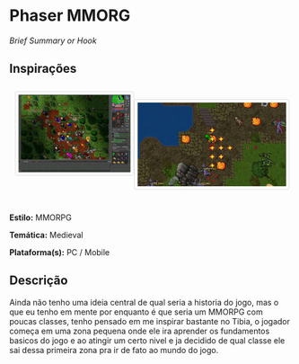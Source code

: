 ##
# **Phaser MMORG**

_Brief Summary or Hook_

## Inspirações
<div style="display: grid;
  grid-template-columns: auto auto;
  padding: 10px;">
<img src="./doc/tibia.jpg" aling="center" style="border: 1px solid #ddd;
  border-radius: 4px;
  padding: 5px;
  width: 200px;"/>

<img src="./doc/zezenia.jpg" aling="center" style="border: 1px solid #ddd;
  border-radius: 4px;
  padding: 5px;
  width: 265px;"/>
</div>

**Estilo:** MMORPG

**Temática:** Medieval

**Plataforma(s):** PC / Mobile

## Descrição
 Ainda não tenho uma ideia central de qual seria a historia do jogo, mas o que eu tenho em mente por enquanto é que seria um MMORPG com poucas classes, tenho pensado em me inspirar bastante no Tibia, o jogador começa em uma zona pequena onde ele ira aprender os fundamentos basicos do jogo e ao atingir um certo nivel e ja decidido de qual classe ele sai dessa primeira zona pra ir de fato ao mundo do jogo.

